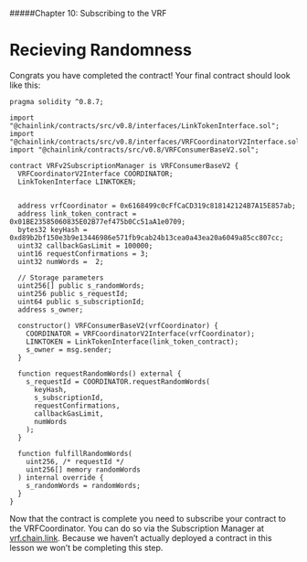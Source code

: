#####Chapter 10: Subscribing to the VRF

# Recieving Randomness

Congrats you have completed the contract! Your final contract should look like this:

```
pragma solidity ^0.8.7;

import "@chainlink/contracts/src/v0.8/interfaces/LinkTokenInterface.sol";
import "@chainlink/contracts/src/v0.8/interfaces/VRFCoordinatorV2Interface.sol";
import "@chainlink/contracts/src/v0.8/VRFConsumerBaseV2.sol";

contract VRFv2SubscriptionManager is VRFConsumerBaseV2 {
  VRFCoordinatorV2Interface COORDINATOR;
  LinkTokenInterface LINKTOKEN;


  address vrfCoordinator = 0x6168499c0cFfCaCD319c818142124B7A15E857ab;
  address link_token_contract = 0x01BE23585060835E02B77ef475b0Cc51aA1e0709;
  bytes32 keyHash = 0xd89b2bf150e3b9e13446986e571fb9cab24b13cea0a43ea20a6049a85cc807cc;
  uint32 callbackGasLimit = 100000;
  uint16 requestConfirmations = 3;
  uint32 numWords =  2;

  // Storage parameters
  uint256[] public s_randomWords;
  uint256 public s_requestId;
  uint64 public s_subscriptionId;
  address s_owner;

  constructor() VRFConsumerBaseV2(vrfCoordinator) {
    COORDINATOR = VRFCoordinatorV2Interface(vrfCoordinator);
    LINKTOKEN = LinkTokenInterface(link_token_contract);
    s_owner = msg.sender;
  }

  function requestRandomWords() external {
    s_requestId = COORDINATOR.requestRandomWords(
      keyHash,
      s_subscriptionId,
      requestConfirmations,
      callbackGasLimit,
      numWords
    );
  }

  function fulfillRandomWords(
    uint256, /* requestId */
    uint256[] memory randomWords
  ) internal override {
    s_randomWords = randomWords;
  }
}
```

Now that the contract is complete you need to subscribe your contract to the VRFCoordinator. You can do so via the Subscription Manager at [vrf.chain.link](https://vrf.chain.link/). Because we haven’t actually deployed a contract in this lesson we won’t be completing this step.
